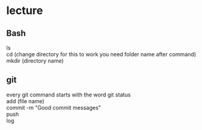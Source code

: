 # lecture
## Bash
ls <br>
cd (change directory for this to work you need folder name after command)<br>
mkdir (directory name) <br>

## git
every git command starts with the word git
status<br>
add (file name)<br>
commit -m "Good commit messages"<br>
push <br>
log<br>